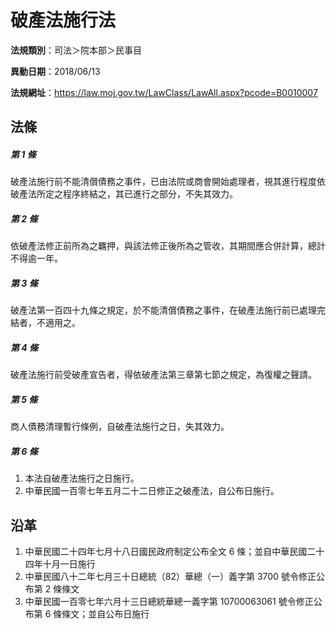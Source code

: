 # 破產法施行法


**法規類別**：司法＞院本部＞民事目

**異動日期**：2018/06/13  

**法規網址**：https://law.moj.gov.tw/LawClass/LawAll.aspx?pcode=B0010007



## 法條
##### 第 1 條
破產法施行前不能清償債務之事件，已由法院或商會開始處理者，視其進行程度依破產法所定之程序終結之，其已進行之部分，不失其效力。

##### 第 2 條
依破產法修正前所為之羈押，與該法修正後所為之管收，其期間應合併計算，總計不得逾一年。

##### 第 3 條
破產法第一百四十九條之規定，於不能清償債務之事件，在破產法施行前已處理完結者，不適用之。

##### 第 4 條
破產法施行前受破產宣告者，得依破產法第三章第七節之規定，為復權之聲請。

##### 第 5 條
商人債務清理暫行條例，自破產法施行之日，失其效力。

##### 第 6 條
1. 本法自破產法施行之日施行。
1. 中華民國一百零七年五月二十二日修正之破產法，自公布日施行。

## 沿革
1. 中華民國二十四年七月十八日國民政府制定公布全文 6  條；並自中華民國二十四年十月一日施行
1. 中華民國八十二年七月三十日總統（82）華總（一）義字第 3700 號令修正公布第 2  條條文
1. 中華民國一百零七年六月十三日總統華總一義字第 10700063061  號令修正公布第 6  條條文；並自公布日施行
